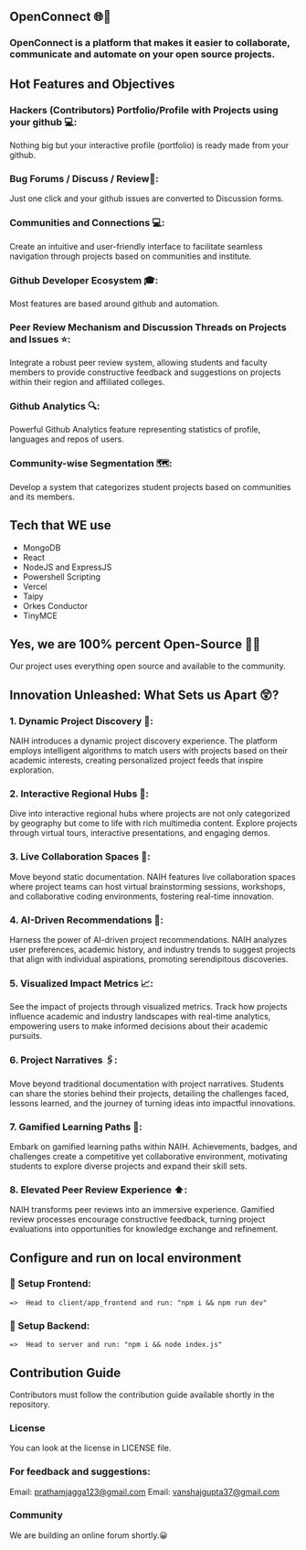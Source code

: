 ##       OpenConnect  🌐🧠

### OpenConnect is a platform that makes it easier to collaborate, communicate and automate on your open source projects.

## Hot Features and Objectives



###  Hackers (Contributors) Portfolio/Profile with Projects using your github 💻:
Nothing big but your interactive profile (portfolio) is ready made from your github.

###  Bug Forums / Discuss / Review📃:
Just one click and your github issues are converted to Discussion forms.

###  Communities and Connections 💻:
Create an intuitive and user-friendly interface to facilitate seamless navigation through projects based on communities and institute.

###  Github Developer Ecosystem 🎓:
Most features are based around github and automation.

###  Peer Review Mechanism and Discussion Threads on Projects and Issues ⭐:
Integrate a robust peer review system, allowing students and faculty members to provide constructive feedback and suggestions on projects within their region and affiliated colleges.

###  Github Analytics 🔍:
Powerful Github Analytics feature representing statistics of profile, languages and repos of users.

###  Community-wise Segmentation 🗺️:
Develop a system that categorizes student projects based on communities and its members.

## Tech that WE use
* MongoDB
* React
* NodeJS and ExpressJS
* Powershell Scripting
* Vercel
* Taipy
* Orkes Conductor
* TinyMCE

## Yes, we are 100% percent Open-Source 🌟💯
Our project uses everything open source and available to the community.


## Innovation Unleashed: What Sets us Apart 😲?

### 1. Dynamic Project Discovery 🥏:
NAIH introduces a dynamic project discovery experience. The platform employs intelligent algorithms to match users with projects based on their academic interests, creating personalized project feeds that inspire exploration.

### 2. Interactive Regional Hubs 🎤:
Dive into interactive regional hubs where projects are not only categorized by geography but come to life with rich multimedia content. Explore projects through virtual tours, interactive presentations, and engaging demos.

### 3. Live Collaboration Spaces 🤝:
Move beyond static documentation. NAIH features live collaboration spaces where project teams can host virtual brainstorming sessions, workshops, and collaborative coding environments, fostering real-time innovation.

### 4. AI-Driven Recommendations 🤖:
Harness the power of AI-driven project recommendations. NAIH analyzes user preferences, academic history, and industry trends to suggest projects that align with individual aspirations, promoting serendipitous discoveries.

### 5. Visualized Impact Metrics 📈:
See the impact of projects through visualized metrics. Track how projects influence academic and industry landscapes with real-time analytics, empowering users to make informed decisions about their academic pursuits.

### 6. Project Narratives 🖇️:
Move beyond traditional documentation with project narratives. Students can share the stories behind their projects, detailing the challenges faced, lessons learned, and the journey of turning ideas into impactful innovations.

### 7. Gamified Learning Paths 📖:
Embark on gamified learning paths within NAIH. Achievements, badges, and challenges create a competitive yet collaborative environment, motivating students to explore diverse projects and expand their skill sets.

### 8. Elevated Peer Review Experience ⬆️:
NAIH transforms peer reviews into an immersive experience. Gamified review processes encourage constructive feedback, turning project evaluations into opportunities for knowledge exchange and refinement.



## Configure and run on local environment

### 🚀 Setup Frontend:
    =>  Head to client/app_frontend and run: "npm i && npm run dev" 
### 🚀 Setup Backend:
    =>  Head to server and run: "npm i && node index.js"

## Contribution Guide
Contributors must follow the contribution guide available shortly in the repository.

### License
You can look at the license in LICENSE file.

### For feedback and suggestions:
Email: prathamjagga123@gmail.com
Email: vanshajgupta37@gmail.com

### Community
We are building an online forum shortly.😀
